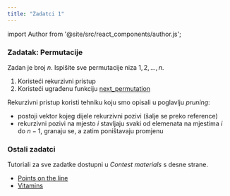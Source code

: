 ```yaml
---
title: "Zadatci 1"
---
```


import Author from '@site/src/react_components/author.js';

<Author authorName='Petar Mihalj' githubUsername='PetarMihalj'/>

### Zadatak: Permutacije

Zadan je broj $n$. Ispišite sve permutacije niza $1, 2, ..., n$.

1. Koristeći rekurzivni pristup
2. Koristeći ugrađenu funkciju [next_permutation](https://www.cplusplus.com/reference/algorithm/next_permutation/)

Rekurzivni pristup koristi tehniku koju smo opisali u poglavlju *pruning*:

- postoji vektor kojeg dijele rekurzivni pozivi (šalje se preko reference)
- rekurzivni pozivi na mjesto $i$ stavljaju svaki od elemenata na mjestima $i$ do $n-1$, granaju se, a zatim poništavaju promjenu

### Ostali zadatci

Tutoriali za sve zadatke dostupni u *Contest materials* s desne strane.

- [Points on the line](https://codeforces.com/problemset/problem/940/A)
- [Vitamins](https://codeforces.com/problemset/problem/1042/B)
